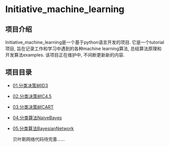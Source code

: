 Initiative_machine_learning
=========================

项目介绍
------------

Initiative_machine_learning是一个基于python语言开发的项目. 它是一个tutorial项目, 旨在记录工作和学习中遇到的各种machine learning算法, 总结算法原理和开发算法examples.
该项目正在维护中, 不间断更新新的内容.

项目目录
------------

* [01.分类决策树ID3](https://github.com/Daniel1586/Initiative_machine_learning/tree/master/01_decision_tree_id3)

* [02.分类决策树C4.5](https://github.com/Daniel1586/Initiative_machine_learning/tree/master/02_decision_tree_c4.5)

* [03.分类决策树CART](https://github.com/Daniel1586/Initiative_machine_learning/tree/master/03_decision_tree_cart)

* [04.分类算法NaiveBayes](https://github.com/Daniel1586/Initiative_machine_learning/tree/master/04_classification_naive_bayes)

* [05.分类算法BayesianNetwork](https://github.com/Daniel1586/Initiative_machine_learning/tree/master/05_classification_bayesian_network)

  贝叶斯网络代码待完善......
